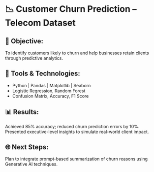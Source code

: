 # 📉 Customer Churn Prediction – Telecom Dataset

## 📌 Objective:
To identify customers likely to churn and help businesses retain clients through predictive analytics.

## 🔧 Tools & Technologies:
- Python | Pandas | Matplotlib | Seaborn
- Logistic Regression, Random Forest
- Confusion Matrix, Accuracy, F1 Score

## 📊 Results:
Achieved 85% accuracy; reduced churn prediction errors by 10%. Presented executive-level insights to simulate real-world client impact.

## 🌐 Next Steps:
Plan to integrate prompt-based summarization of churn reasons using Generative AI techniques.
